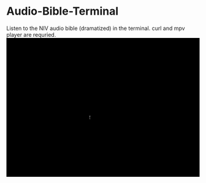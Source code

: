 # Audio-Bible-Terminal
Listen to the NIV audio bible (dramatized) in the terminal.
curl and mpv player are requried.
![](Audio-Bible.gif)
